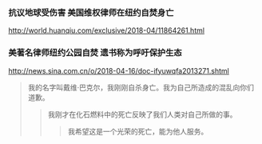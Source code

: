 ### 抗议地球受伤害 美国维权律师在纽约自焚身亡
http://world.huanqiu.com/exclusive/2018-04/11864261.html
### 美著名律师纽约公园自焚 遗书称为呼吁保护生态
http://news.sina.com.cn/o/2018-04-16/doc-ifyuwqfa2013271.shtml
>我的名字叫戴维·巴克尔，我刚刚自杀身亡。我为自己所造成的混乱向你们道歉。
>>我刚才在化石燃料中的死亡反映了我们人类对自己所做的事。
>>>我希望这是一个光荣的死亡，能为他人服务。